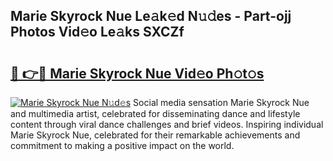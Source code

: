 ## Marie Skyrock Nue Le𝚊k𝚎d N𝚞𝚍es - Part-ojj Photos Vid𝚎o Le𝚊ks SXCZf

# <h2><a href="http://fb6w6l.evod.top/?m=Marie+Skyrock+Nue">🔗 👉🔴 Marie Skyrock Nue Vid𝚎o Ph𝚘t𝚘s</a></h2>

[![Marie Skyrock Nue N𝚞d𝚎s](https://i.imgur.com/8V9OHl7.gif)](http://fb6w6l.evod.top/?m=Marie+Skyrock+Nue)
Social media sensation Marie Skyrock Nue and multimedia artist, celebrated for disseminating dance and lifestyle content through viral dance challenges and brief videos. Inspiring individual Marie Skyrock Nue, celebrated for their remarkable achievements and commitment to making a positive impact on the world. 
